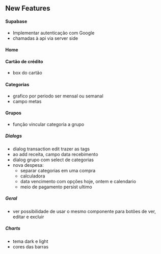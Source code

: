 ## New Features

#### Supabase

- Implementar autenticação com Google
- chamadas à api via server side

#### Home


#### Cartão de crédito
- box do cartão

#### Categorias
- grafico por periodo ser mensal ou semanal
- campo metas

#### Grupos
- função vincular categoria a grupo

##### Dialogs
- dialog transaction edit trazer as tags
- ao add receita, campo data recebimento
- dialog grupo com select de categorias
- nova despesa:
    - separar categorias em uma compra
    - calculadora
    - data vencimento com opções hoje, ontem e calendario
    - meio de pagamento persist ultimo

##### Geral
- ver possibilidade de usar o mesmo componente para botões de ver, editar e excluir

##### Charts
- tema dark e light
- cores das barras